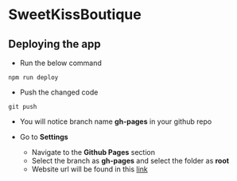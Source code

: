 # SweetKissBoutique

##  Deploying the app

-   Run the below command

```
npm run deploy
```

-   Push the changed code

```
git push
```

-   You will notice branch name **gh-pages** in your github repo

-   Go to **Settings**
    -   Navigate to the **Github Pages** section
    -   Select the branch as **gh-pages** and select the folder as **root**
    -   Website url will be found in this [link](https://aishudilip1516.github.io/sweetkissboutique/)

